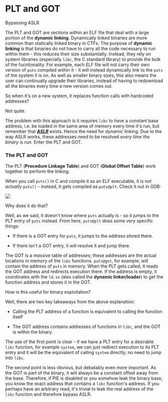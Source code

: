 # PLT and GOT

Bypassing ASLR

The PLT and GOT are sections within an ELF file that deal with a large portion of the **dynamic linking**. Dynamically linked binaries are more common than statically linked binary in CTFs. The purpose of **dynamic linking** is that binaries do not have to carry all the code necessary to run within them - this reduces their size substantially. Instead, they rely on system libraries (especially `libc`, the C standard library) to provide the bulk of the fucntionality. For example, each ELF file will not carry their own version of `puts` compiled within it - it will instead dynamically link to the `puts` of the system it is on. As well as smaller binary sizes, this also means the user can continually upgrade their libraries, instead of having to redownload all the binaries every time a new version comes out.


So when it's on a new system, it replaces function calls with hardcoded addresses?

Not quite.

The problem with this approach is it requires `libc` to have a constant base address, i.e. be loaded in the same area of memory every time it's run, but remember that [_**ASLR**_](https://en.wikipedia.org/wiki/Address_space_layout_randomization) exists. Hence the need for _dynamic_ linking. Due to the way ASLR works, these addresses need to be resolved _every time the binary is run_. Enter the PLT and GOT.

### The PLT and GOT

The PLT (**Procedure Linkage Table**) and GOT (**Global Offset Table**) work together to perform the linking.

When you call `puts()` in C and compile it as an ELF executable, it is not _actually_ `puts()` - instead, it gets compiled as `puts@plt`. Check it out in GDB:

![](https://ir0nstone.gitbook.io/~gitbook/image?url=https%3A%2F%2F349224153-files.gitbook.io%2F%7E%2Ffiles%2Fv0%2Fb%2Fgitbook-legacy-files%2Fo%2Fassets%252F-MEwBGnjPgf263kl5vWP%252Fsync%252F485781dd12eb3125bb8d6a6e4393d90fe8e212ae.png%3Fgeneration%3D1597664138404840%26alt%3Dmedia&width=768&dpr=4&quality=100&sign=bca65646&sv=2)

Why does it do that?

Well, as we said, it doesn't know where `puts` actually is - so it jumps to the PLT entry of `puts` instead. From here, `puts@plt` does some very specific things:

- If there is a GOT entry for `puts`, it jumps to the address stored there.
    
- If there isn't a GOT entry, it will resolve it and jump there.
    

The GOT is a _massive_ table of addresses; these addresses are the actual locations in memory of the `libc` functions. `puts@got`, for example, will contain the address of `puts` in memory. When the PLT gets called, it reads the GOT address and redirects execution there. If the address is empty, it coordinates with the `ld.so` (also called the **dynamic linker/loader**) to get the function address and stores it in the GOT.

How is this useful for binary exploitation?

Well, there are two key takeaways from the above explanation:

- Calling the PLT address of a function is equivalent to calling the function itself
    
- The GOT address contains addresses of functions in `libc`, and the GOT is within the binary.
    

The use of the first point is clear - if we have a PLT entry for a desirable `libc` function, for example `system`, we can just redirect execution to its PLT entry and it will be the equivalent of calling `system` directly; no need to jump into `libc`.

The second point is less obvious, but debatably even more important. As the GOT is part of the binary, it will always be a constant offset away from the base. Therefore, if PIE is disabled or you somehow leak the binary base, you know the exact address that contains a `libc` function's address. If you perhaps have an arbitrary read, it's trivial to leak the real address of the `libc` function and therefore bypass ASLR.